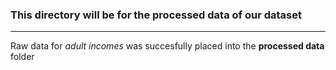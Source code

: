 ### This directory will be for the **processed data** of our dataset
---
Raw data for *adult incomes* was succesfully placed into the **processed data** folder
